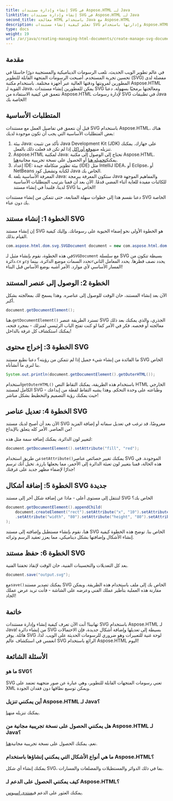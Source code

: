 ```yaml
---
title: إنشاء وإدارة مستندات SVG في Aspose.HTML لـ Java
linktitle: إنشاء وإدارة مستندات SVG في Aspose.HTML لـ Java
second_title: معالجة HTML باستخدام Java مع Aspose.HTML
description: تعلم كيفية إنشاء مستندات SVG وإدارتها باستخدام Aspose.HTML لـ Java! يغطي هذا الدليل الشامل كل شيء بدءًا من الإنشاء الأساسي وحتى المعالجة المتقدمة.
type: docs
weight: 19
url: /ar/java/creating-managing-html-documents/create-manage-svg-documents/
---
```

## مقدمة
في عالم تطوير الويب الحديث، تلعب الرسومات الديناميكية والمستجيبة دورًا حاسمًا في تحسين تجربة المستخدم. أصبحت الرسومات المتجهة القابلة للتطوير (SVG) مفضلة لدى المطورين لمرونتها ودقتها العالية عبر أجهزة مختلفة. باستخدام مكتبة Aspose.HTML القوية لـ Java، يمكن للمطورين إنشاء مستندات SVG ومعالجتها برمجيًا بسهولة. دعنا نتعمق في كيفية الاستفادة من Aspose.HTML لإدارة رسومات SVG في تطبيقات Java الخاصة بك!
## المتطلبات الأساسية
قبل أن نتعمق في تفاصيل العمل مع مستندات SVG باستخدام Aspose.HTML، هناك بعض المتطلبات الأساسية التي يجب أن تكون موجودة لديك:
1.  بيئة Java: تأكد من تثبيت Java Development Kit (JDK) على جهازك. يمكنك تنزيله من[موقع أوراكل](https://www.oracle.com/java/technologies/javase-jdk11-downloads.html) إذا لم تكن قد فعلت ذلك بالفعل.
2.  Aspose.HTML لمكتبة Java: تحتاج إلى الوصول إلى مكتبة Aspose.HTML. يمكنك[تحميله هنا](https://releases.aspose.com/html/java/) أو الحصول على نسخة تجريبية مجانية[هنا](https://releases.aspose.com/).
3. إعداد IDE: بيئة تطوير متكاملة جيدة (IDE) مثل IntelliJ IDEA، أو Eclipse، أو NetBeans لكتابة وتشغيل كود Java الخاص بك.
4. المعرفة الأساسية بلغة Java: ستكون المعرفة ببرمجة Java والمفاهيم الموجهة للكائنات مفيدة للغاية أثناء المضي قدمًا.
الآن بعد أن قمنا بترتيب المتطلبات الأساسية لدينا، فلنبدأ في إنشاء مستند SVG الخاص بنا!

دعنا نقسم هذا إلى خطوات سهلة المتابعة، حتى تتمكن من إنشاء مستندات SVG الخاصة بك دون عناء.
## الخطوة 1: إنشاء مستند SVG
إن إنشاء مستند SVG هو الخطوة الأولى نحو إضفاء الحيوية على رسوماتك. وإليك كيفية القيام بذلك.

```java
com.aspose.html.dom.svg.SVGDocument document = new com.aspose.html.dom.svg.SVGDocument("<svg xmlns='http://www.w3.org/2000/svg'><circle cx='50' cy='50' r='40'/></svg>", ".");
```

 في هذه الخطوة، نقوم بإنشاء مثيل لـ`SVGDocument` مع سلسلة SVG بسيطة تتكون من دائرة.`cx` و`cy` تحدد السمات موضع الدائرة، بينما`r`يحدد نصف قطرها. يحدد المعامل الثاني المسار الأساسي لأي موارد. الأمر أشبه بوضع الأساس قبل البناء!
## الخطوة 2: الوصول إلى عنصر المستند
الآن بعد إنشاء المستند، حان الوقت للوصول إلى عناصره. وهذا يسمح لك بمعالجته بشكل أكبر.

```java
document.getDocumentElement();
```

 هنا،`getDocumentElement()` تسترد الطريقة عنصر SVG الجذري، والذي يمكنك بعد ذلك معالجته أو فحصه. فكر في الأمر كما لو كنت تفتح الباب الرئيسي لمنزلك - بمجرد فتحه، يمكنك استكشاف كل غرفة بالداخل!
## الخطوة 3: إخراج محتوى SVG
ما الفائدة من إنشاء شيء جميل إذا لم تتمكن من رؤيته؟ دعنا نطبع مستند SVG الخاص بنا لنرى ما أنشأناه.

```java
System.out.println(document.getDocumentElement().getOuterHTML());
```

 استخدام`getOuterHTML()` باستخدام هذه الطريقة، يمكنك التقاط النص HTML الخارجي الكامل لمستند SVG وطباعته على وحدة التحكم. وهذا يشبه التقاط لقطة من إبداعك - حيث يمكنك رؤية التصميم والتخطيط بشكل مباشر!
## الخطوة 4: تعديل عناصر SVG
الآن بعد أن أصبح لديك مستند SVG معروضًا، قد ترغب في تعديل سماته أو إضافة المزيد من العناصر. الأمر كله يتعلق بالإبداع!

لتغيير لون الدائرة، يمكنك إضافة سمة مثل هذه:
```java
document.getDocumentElement().setAttribute("fill", "red");
```

 عن طريق استخدام`setAttribute()`يمكنك تغيير خصائص عناصر SVG الموجودة. في هذه الحالة، قمنا بتغيير لون تعبئة الدائرة إلى الأحمر، مما يجعلها بارزة. تخيل أنك ترسم جدارًا لإضفاء مظهر جديد على غرفتك!
## الخطوة 5: إضافة أشكال SVG جديدة
لننتقل إلى مستوى أعلى - ماذا عن إضافة شكل آخر إلى مستند SVG الخاص بك؟ 

```java
document.getDocumentElement().appendChild(
    document.createElement("rect").setAttribute("x", "10").setAttribute("y", "10")
    .setAttribute("width", "80").setAttribute("height", "80").setAttribute("fill", "blue")
);
```

هنا، نقوم بإنشاء مستطيل وإضافته إلى مستند SVG الخاص بنا. توضح هذه الخطوة كيفية إنشاء الأشكال وإضافتها بشكل ديناميكي، مما يعزز تعقيد الرسم وثرائه.
## الخطوة 6: حفظ مستند SVG
بعد كل التعديلات والتحسينات الفنية، حان الوقت لإنقاذ تحفتنا الفنية.

```java
document.save("output.svg");
```

 مع`save()`يمكنك تصدير مستند SVG الخاص بك إلى ملف باستخدام هذه الطريقة. ويمكن مقارنة هذه العملية بتأطير عملك الفني وعرضه على الشاشة - فأنت تريد عرض عملك الجاد!
## خاتمة
تهانينا! أنت الآن تعرف كيفية إنشاء وإدارة مستندات SVG باستخدام Aspose.HTML لـ Java! من إنشاء دائرة SVG بسيطة إلى تعديلها وإضافة أشكال جديدة، فإن الاحتمالات هائلة. يوفر SVG لوحة غنية للتعبيرات وهو ضروري للرسومات الحديثة على الويب. لذا، انغمس في استكشاف عالم SVG الرائع باستخدام Aspose.HTML اليوم!
## الأسئلة الشائعة
### ما هو SVG؟
SVG تعني رسومات المتجهات القابلة للتطوير، وهي عبارة عن صور متجهية تعتمد على XML ويمكن توسيع نطاقها دون فقدان الجودة.
### أين يمكنني تنزيل Aspose.HTML لـ Java؟
 يمكنك تنزيله من[هنا](https://releases.aspose.com/html/java/).
### هل يمكنني الحصول على نسخة تجريبية مجانية من Aspose.HTML لـ Java؟
 نعم، يمكنك الحصول على نسخة تجريبية مجانية[هنا](https://releases.aspose.com/).
### ما هي أنواع الأشكال التي يمكنني إنشاؤها باستخدام Aspose.HTML؟
يمكنك إنشاء أي شكل SVG، بما في ذلك الدوائر والمستطيلات والمضلعات والمسارات.
### كيف يمكنني الحصول على الدعم لـ Aspose.HTML؟
يمكنك العثور على الدعم في[منتدى اسبوس](https://forum.aspose.com/c/html/29).